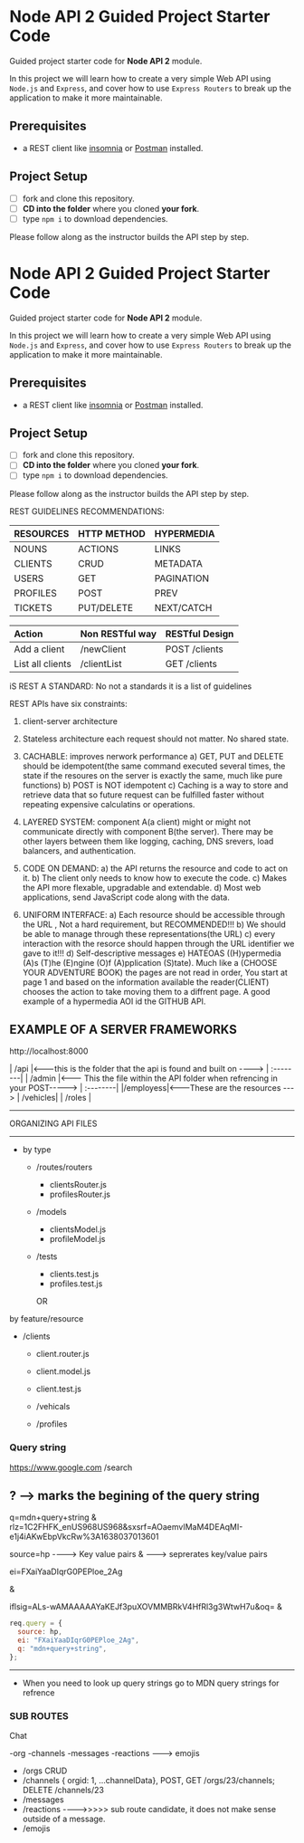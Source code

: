 # Node API 2 Guided Project Starter Code

Guided project starter code for **Node API 2** module.

In this project we will learn how to create a very simple Web API using `Node.js` and `Express`, and cover how to use `Express Routers` to break up the application to make it more maintainable.

## Prerequisites

- a REST client like [insomnia](https://insomnia.rest/download/) or [Postman](https://www.getpostman.com/downloads/) installed.

## Project Setup

- [ ] fork and clone this repository.
- [ ] **CD into the folder** where you cloned **your fork**.
- [ ] type `npm i` to download dependencies.

Please follow along as the instructor builds the API step by step.


# Node API 2 Guided Project Starter Code

Guided project starter code for **Node API 2** module.

In this project we will learn how to create a very simple Web API using `Node.js` and `Express`, and cover how to use `Express Routers` to break up the application to make it more maintainable.

## Prerequisites

- a REST client like [insomnia](https://insomnia.rest/download/) or [Postman](https://www.getpostman.com/downloads/) installed.

## Project Setup

- [ ] fork and clone this repository.
- [ ] **CD into the folder** where you cloned **your fork**.
- [ ] type `npm i` to download dependencies.

Please follow along as the instructor builds the API step by step.

REST GUIDELINES RECOMMENDATIONS:

| RESOURCES | HTTP METHOD| HYPERMEDIA |
|:----------| :----------|:--------   |
|  NOUNS    |  ACTIONS   |  LINKS     |
| CLIENTS   |  CRUD      |  METADATA  |
|  USERS    |  GET       |  PAGINATION|<----- /// How do i get to the next page or previouse page//
|  PROFILES |  POST      |  PREV      |
|  TICKETS  | PUT/DELETE |  NEXT/CATCH|



|  Action        |   Non RESTful way  |  RESTful Design   |
|:----------     | :---------------   |  :-------------   |
|Add a client    |   /newClient       |  POST /clients    |<----- CREATE A LIST 
|List all clients|  /clientList       |  GET /clients     |<-----  GET a list of clients or users


iS REST A STANDARD:
 No not a standards it is a list of guidelines

 REST APIs have six constraints:
 1) client-server architecture 
 2) Stateless architecture each request should not matter. No shared state.
 3) CACHABLE: improves nerwork performance
      a) GET, PUT and DELETE should be idempotent(the same command executed several times, the state if the resoures on the server is exactly the same, much like pure functions)
      b) POST is NOT idempotent
      c) Caching is a way to store and retrieve data that so future request can be fulfilled faster without repeating expensive calculatins or operations.
4) LAYERED SYSTEM: component A(a client) might or might not communicate directly with component B(the server). There may be other layers between them like logging, caching, DNS srevers, load balancers, and authentication.

5) CODE ON DEMAND:
    a) the API returns the resource and code to act on it.
    b) The client only needs to know how to execute the code.
    c) Makes the API more flexable, upgradable and extendable.
    d) Most web applications, send JavaScript code along with the data.

6)  UNIFORM INTERFACE:
    a) Each resource should be accessible through the URL , Not a hard requirement, but RECOMMENDED!!!
    b) We should be able to manage through these representations(the URL)
    c) every interaction with the resorce should happen through the URL identifier we gave to it!!!
    d) Self-descriptive messages
    e) HATEOAS ((H)ypermedia (A)s (T)he (E)ngine (O)f (A)pplication (S)tate). Much like a (CHOOSE YOUR ADVENTURE BOOK) the pages are not read in order, 
       You start at page 1 and based on the information available the reader(CLIENT) chooses the action to take moving them to a diffrent page. A good example of a hypermedia AOI id the GITHUB API.


EXAMPLE OF A SERVER FRAMEWORKS  
-------------------------------
http://localhost:8000

|  /api    |<---this is the folder that the api is found and built on ---->
| :--------|
|  /admin  |<--- This the file within the API folder when refrencing in your POST----->
| :--------|
|/employess|<---These are the  resources --->
| /vehicles|
| /roles   |


-------------------------------
ORGANIZING API FILES
____________________

- by type
  - /routes/routers 
    - clientsRouter.js
    - profilesRouter.js
  
  - /models
    - clientsModel.js
    - profileModel.js  
    
  - /tests
    - clients.test.js
    - profiles.test.js 


    OR


by feature/resource  
- /clients
    - client.router.js 
    - client.model.js 
    - client.test.js 

  - /vehicals


  - /profiles



###   Query string
https://www.google.com
/search

? --> marks the begining  of the query string 
------------
q=mdn+query+string
&
rlz=1C2FHFK_enUS968US968&sxsrf=AOaemvIMaM4DEAqMI-e1j4iAKwEbpVkcRw%3A1638037013601

source=hp ----> Key value pairs
& ---> seprerates key/value pairs


ei=FXaiYaaDIqrG0PEPloe_2Ag

&

iflsig=ALs-wAMAAAAAYaKEJf3puXOVMMBRkV4HfRl3g3WtwH7u&oq=
&

```js
req.query = {
  source: hp,
  ei: "FXaiYaaDIqrG0PEPloe_2Ag",
  q: "mdn+query+string",
};
```

  --------------------------------------------------------------

  - When you need to look up query strings go to MDN query strings for refrence 



  ### SUB ROUTES


  Chat

-org
  -channels
    -messages
     -reactions ---> emojis

 - /orgs CRUD
 - /channels { orgid: 1, ...channelData}, POST, GET /orgs/23/channels; DELETE /channels/23
 - /messages  
 - /reactions ---->>>>> sub route candidate, it does not make sense outside of a message.
 - /emojis  